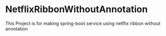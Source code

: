 # NetflixRibbonWithoutAnnotation
This Project is for making spring-boot service using netflix ribbon without annotation
